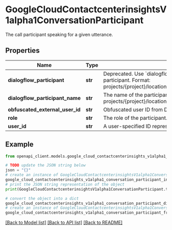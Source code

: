 # GoogleCloudContactcenterinsightsV1alpha1ConversationParticipant

The call participant speaking for a given utterance.

## Properties

Name | Type | Description | Notes
------------ | ------------- | ------------- | -------------
**dialogflow_participant** | **str** | Deprecated. Use &#x60;dialogflow_participant_name&#x60; instead. The name of the Dialogflow participant. Format: projects/{project}/locations/{location}/conversations/{conversation}/participants/{participant} | [optional] 
**dialogflow_participant_name** | **str** | The name of the participant provided by Dialogflow. Format: projects/{project}/locations/{location}/conversations/{conversation}/participants/{participant} | [optional] 
**obfuscated_external_user_id** | **str** | Obfuscated user ID from Dialogflow. | [optional] 
**role** | **str** | The role of the participant. | [optional] 
**user_id** | **str** | A user-specified ID representing the participant. | [optional] 

## Example

```python
from openapi_client.models.google_cloud_contactcenterinsights_v1alpha1_conversation_participant import GoogleCloudContactcenterinsightsV1alpha1ConversationParticipant

# TODO update the JSON string below
json = "{}"
# create an instance of GoogleCloudContactcenterinsightsV1alpha1ConversationParticipant from a JSON string
google_cloud_contactcenterinsights_v1alpha1_conversation_participant_instance = GoogleCloudContactcenterinsightsV1alpha1ConversationParticipant.from_json(json)
# print the JSON string representation of the object
print(GoogleCloudContactcenterinsightsV1alpha1ConversationParticipant.to_json())

# convert the object into a dict
google_cloud_contactcenterinsights_v1alpha1_conversation_participant_dict = google_cloud_contactcenterinsights_v1alpha1_conversation_participant_instance.to_dict()
# create an instance of GoogleCloudContactcenterinsightsV1alpha1ConversationParticipant from a dict
google_cloud_contactcenterinsights_v1alpha1_conversation_participant_from_dict = GoogleCloudContactcenterinsightsV1alpha1ConversationParticipant.from_dict(google_cloud_contactcenterinsights_v1alpha1_conversation_participant_dict)
```
[[Back to Model list]](../README.md#documentation-for-models) [[Back to API list]](../README.md#documentation-for-api-endpoints) [[Back to README]](../README.md)


